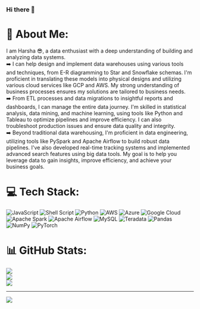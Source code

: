 ### Hi there 👋
# 💫 About Me:
I am Harsha :sunglasses:, a data enthusiast with a deep understanding of building and analyzing data systems.
<br> :arrow_right: I can help design and implement data warehouses using various tools and techniques, from E-R diagramming to Star and Snowflake schemas. I'm proficient in translating these models into physical designs and utilizing various cloud services like GCP and AWS. My strong understanding of business processes ensures my solutions are tailored to business needs.
<br> :arrow_right: From ETL processes and data migrations to insightful reports and dashboards, I can manage the entire data journey. I'm skilled in statistical analysis, data mining, and machine learning, using tools like Python and Tableau to optimize pipelines and improve efficiency. I can also troubleshoot production issues and ensure data quality and integrity.
<br>:arrow_right: Beyond traditional data warehousing, I'm proficient in data engineering, utilizing tools like PySpark and Apache Airflow to build robust data pipelines. I've also developed real-time tracking systems and implemented advanced search features using big data tools. My goal is to help you leverage data to gain insights, improve efficiency, and achieve your business goals.


# 💻 Tech Stack:
![JavaScript](https://img.shields.io/badge/javascript-%23323330.svg?style=for-the-badge&logo=javascript&logoColor=%23F7DF1E) ![Shell Script](https://img.shields.io/badge/shell_script-%23121011.svg?style=for-the-badge&logo=gnu-bash&logoColor=white) ![Python](https://img.shields.io/badge/python-3670A0?style=for-the-badge&logo=python&logoColor=ffdd54) ![AWS](https://img.shields.io/badge/AWS-%23FF9900.svg?style=for-the-badge&logo=amazon-aws&logoColor=white) ![Azure](https://img.shields.io/badge/azure-%230072C6.svg?style=for-the-badge&logo=microsoftazure&logoColor=white) ![Google Cloud](https://img.shields.io/badge/GoogleCloud-%234285F4.svg?style=for-the-badge&logo=google-cloud&logoColor=white) ![Apache Spark](https://img.shields.io/badge/Apache%20Spark-FDEE21?style=for-the-badge&logo=apachespark&logoColor=black) ![Apache Airflow](https://img.shields.io/badge/Apache%20Airflow-017CEE?style=for-the-badge&logo=Apache%20Airflow&logoColor=white) ![MySQL](https://img.shields.io/badge/mysql-%2300000f.svg?style=for-the-badge&logo=mysql&logoColor=white) ![Teradata](https://img.shields.io/badge/Teradata-F37440?style=for-the-badge&logo=teradata&logoColor=white) ![Pandas](https://img.shields.io/badge/pandas-%23150458.svg?style=for-the-badge&logo=pandas&logoColor=white) ![NumPy](https://img.shields.io/badge/numpy-%23013243.svg?style=for-the-badge&logo=numpy&logoColor=white) ![PyTorch](https://img.shields.io/badge/PyTorch-%23EE4C2C.svg?style=for-the-badge&logo=PyTorch&logoColor=white)
# 📊 GitHub Stats:
![](https://github-readme-stats.vercel.app/api?username=SreeHarsha72&theme=default&hide_border=true&include_all_commits=false&count_private=false)<br/>
![](https://github-readme-streak-stats.herokuapp.com/?user=SreeHarsha72&theme=default&hide_border=true)<br/>
![](https://github-readme-stats.vercel.app/api/top-langs/?username=SreeHarsha72&theme=default&hide_border=true&include_all_commits=false&count_private=false&layout=compact)

---
[![](https://visitcount.itsvg.in/api?id=SreeHarsha72&icon=0&color=0)](https://visitcount.itsvg.in)

<!-- Proudly created with GPRM ( https://gprm.itsvg.in ) -->
<!--
**SreeHarsha72/SreeHarsha72** is a ✨ _special_ ✨ repository because its `README.md` (this file) appears on your GitHub profile.

Here are some ideas to get you started:

- 🔭 I’m currently working on ...
- 🌱 I’m currently learning ...
- 👯 I’m looking to collaborate on ...
- 🤔 I’m looking for help with ...
- 💬 Ask me about ...
- 📫 How to reach me: ...
- 😄 Pronouns: ...
- ⚡ Fun fact: ...
-->
